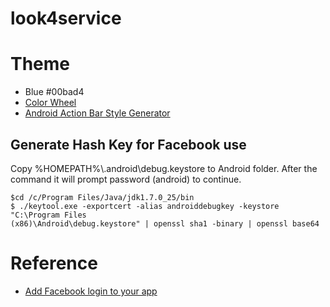 look4service
============


Theme
=====
- Blue #00bad4
- [Color Wheel](http://paletton.com/#uid=13l0u0k++N5t-ZOL++V+WuC+6o4)
- [Android Action Bar Style Generator](http://jgilfelt.github.io/android-actionbarstylegenerator/#name=look4service&compat=appcompat&theme=light_dark&actionbarstyle=solid&texture=0&hairline=0&neutralPressed=1&backColor=00bad4%2C100&secondaryColor=008395%2C100&tabColor=fff%2C100&tertiaryColor=303030%2C100&accentColor=02e0ff%2C100&cabBackColor=002E3E%2C100&cabHighlightColor=02e0ff%2C100)

Generate Hash Key for Facebook use
--------------------------------------
Copy %HOMEPATH%\\.android\debug.keystore to Android folder. After the command it will prompt password (android) to continue.

```
$cd /c/Program Files/Java/jdk1.7.0_25/bin
$ ./keytool.exe -exportcert -alias androiddebugkey -keystore "C:\Program Files
(x86)\Android\debug.keystore" | openssl sha1 -binary | openssl base64
```

Reference
=======
- [Add Facebook login to your app](https://developers.facebook.com/docs/facebook-login/v2.2)